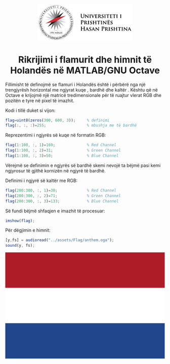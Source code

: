 <head>
  <link rel="stylesheet" href="../assets/styles.css">
</head>
<p align="center"><img src="../assets/uni-logo.png" alt="image_description" style="width: 60%;">
<h1 align="center">Rikrijimi i flamurit dhe himnit të Holandës në MATLAB/GNU Octave</h1>

Fillimisht të definojmë se flamuri i Holandës është i përbërë nga një trengjyrësh horizontal me ngjyrat kuqe <span class="first-col"></span>, bardhë <span class="second-col"></span> dhe kaltër <span class="third-col"></span>.
Kështu që në Octave e krijojmë një matricë tredimensionale për të ruajtur vlerat RGB dhe pozitën e tyre në pixel të imazhit.

Kodi i tillë duket si vijon:

```octave
flag=uint8(zeros(300, 600, 3));     % definimi
flag(:, :, :)=255;                  % mbushja me të bardhë
```

Reprezentimi i ngjyrës së kuqe në formatin RGB:

```octave
flag(1:100, :, 1)=169;              % Red Channel
flag(1:100, :, 2)=31;               % Green Channel
flag(1:100, :, 3)=50;               % Blue Channel
```

Vërejmë se definimin e ngjyrës së bardhë skemi nevojë ta bëjmë pasi kemi ngjyrosur të gjithë kornizën në ngjyrë të bardhë.

Definimi i ngjyrë së kaltër me RGB:

```octave
flag(200:300, :, 1)=30;             % Red Channel
flag(200:300, :, 2)=71;             % Green Channel
flag(200:300, :, 3)=133;            % Blue Channel
```

Së fundi bëjmë shfaqjen e imazhit të procesuar:

```octave
imshow(flag);
```

Për dëgjimin e himnit:
```octave
[y,fs] = audioread("../assets/Flag/anthem.oga");
sound(y, fs);
```

![Flag](../assets/Flag/flag.png)
